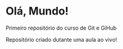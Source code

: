 # Olá, Mundo!
 Primeiro repositório do curso de Git e GiHub

Repositório criado dutante uma aula ao vivo!